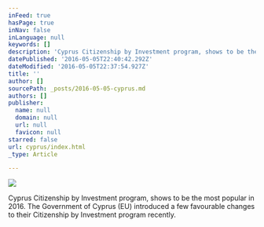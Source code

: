 ```yaml
---
inFeed: true
hasPage: true
inNav: false
inLanguage: null
keywords: []
description: 'Cyprus Citizenship by Investment program, shows to be the most popular in 2016. The Government of Cyprus (EU) introduced a few favourable changes to their Citizenship by Investment program recently.'
datePublished: '2016-05-05T22:40:42.292Z'
dateModified: '2016-05-05T22:37:54.927Z'
title: ''
author: []
sourcePath: _posts/2016-05-05-cyprus.md
authors: []
publisher:
  name: null
  domain: null
  url: null
  favicon: null
starred: false
url: cyprus/index.html
_type: Article

---
```

![](https://the-grid-user-content.s3-us-west-2.amazonaws.com/225c87c4-a243-4265-aac9-3f1b94e41994.jpg)

Cyprus Citizenship by Investment program, shows to be the most popular in 2016\. The Government of Cyprus (EU) introduced a few favourable changes to their Citizenship by Investment program recently.